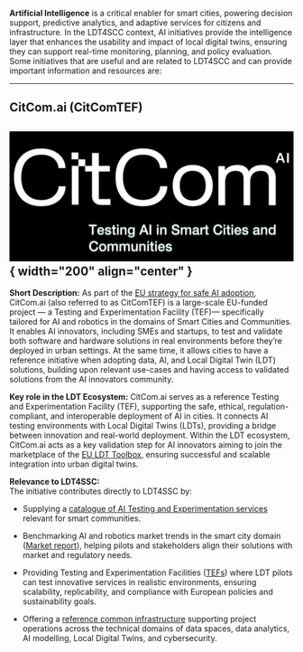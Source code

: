 **Artificial Intelligence** is a critical enabler for smart cities, powering decision support, predictive analytics, and adaptive services for citizens and infrastructure. In the LDT4SCC context, AI initiatives provide the intelligence layer that enhances the usability and impact of local digital twins, ensuring they can support real-time monitoring, planning, and policy evaluation.
Some initiatives that are useful and are related to LDT4SCC and can provide important information and resources are:

---

## CitCom.ai (CitComTEF)

![CitCom.ai Logo](../assets/citcom_logo.PNG){ width="200" align="center" }
--- 
  
**Short Description:** As part of the [EU strategy for safe AI adoption](https://digital-strategy.ec.europa.eu/en/policies/testing-and-experimentation-facilities), CitCom.ai (also referred to as CitComTEF) is a large-scale EU-funded project — a Testing and Experimentation Facility (TEF)— specifically tailored for AI and robotics in the domains of Smart Cities and Communities. It enables AI innovators, including SMEs and startups, to test and validate both software and hardware solutions in real environments before they’re deployed in urban settings.   At the same time, it allows cities to have a reference initiative when adopting data, AI, and Local Digital Twin (LDT) solutions, building upon relevant use-cases and having access to validated solutions from the AI innovators community.  
  
**Key role in the LDT Ecosystem:** CitCom.ai serves as a reference Testing and Experimentation Facility (TEF), supporting the safe, ethical, regulation-compliant, and interoperable deployment of AI in cities. It connects AI testing environments with Local Digital Twins (LDTs), providing a bridge between innovation and real-world deployment.   Within the LDT ecosystem, CitCom.ai acts as a key validation step for AI innovators aiming to join the marketplace of the [EU LDT Toolbox](https://living-in.eu/toolbox), ensuring successful and scalable integration into urban digital twins.  

**Relevance to LDT4SSC:**  
The initiative contributes directly to LDT4SSC by:  

- Supplying a [catalogue of AI Testing and Experimentation services](https://citcomtef.eu/services) relevant for smart communities.  

- Benchmarking AI and robotics market trends in the smart city domain ([Market report](https://citcomtef.eu/assets/uploads/Resources/D5.1-CitCom.ai-European-AI-Market-Report.pdf)), helping pilots and stakeholders align their solutions with market and regulatory needs.  

- Providing Testing and Experimentation Facilities ([TEFs](https://citcomai-hub.github.io/tef/)) where LDT pilots can test innovative services in realistic environments, ensuring scalability, replicability, and compliance with European policies and sustainability goals.  

- Offering a [reference common infrastructure](https://citcomai-hub.github.io/) supporting project operations across the technical domains of data spaces, data analytics, AI modelling, Local Digital Twins, and cybersecurity.  